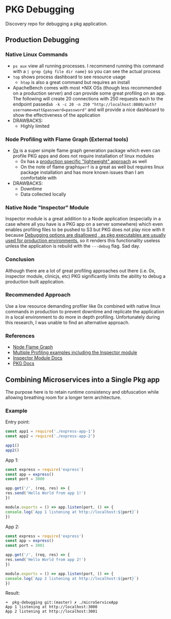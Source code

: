 # PKG Debugging
Discovery repo for debugging a pkg application.

## Production Debugging

### Native Linux Commands
* ```ps aux``` view all running processes. I recommend running this command with a ```| grep {pkg file dir name}``` so you can see the actual process
* ```top``` shows process dashboard to see resource usage
    * ```htop``` is also a great command but requires an install
* ApacheBench comes with most *NIX OSs (though less recommended on a production server) and can provide some great profiling on an app. The following will create 20 connections with 250 requests each to the endpoint passed```ab -k -c 20 -n 250 "http://localhost:8080/auth?username=matt&password=password"``` and will provide a nice dashboard to show the effectiveness of the application
* DRAWBACKS:
  * Highly limited
  
### Node Profiling with Flame Graph (External tools)
* [0x](https://www.npmjs.com/package/0x) is a super simple flame graph generation package which even can profile PKG apps and does not require installation of linux modules
  * 0x has a [production specific "lightweight" approach](https://github.com/davidmarkclements/0x/blob/master/docs/production-servers.md#production-servers) as well
  * On the note of flame graphs```perf``` is a great as well but requires linux package installation and has more known issues than I am comfortable with
* DRAWBACKS: 
  * Downtime
  * Data collected locally
  
### Native Node "Inspector" Module
Inspector module is a great addition to a Node application (especially in a case where all you have is a PKG app on a server somewhere) which even enables profiling files to be pushed to S3 but PKG does not play nice with it because [Debugging options are disallowed , as pkg executables are usually used for production environments.](https://github.com/vercel/pkg#error-err_inspector_not_available) so it renders this functionality useless unless the application is rebuild with the ```---debug``` flag. Sad day.

### Conclusion
Although there are a lot of great profiling approaches out there (i.e. 0x, inspector module, clinicjs, etc) PKG significantly limits the ability to debug a production built application.

### Recommended Approach
Use a low resource demanding profiler like 0x combined with native linux commands in production to prevent downtime and replicate the application in a local environment to do more in depth profiling. Unfortunately during this research, I was unable to find an alternative approach.

### References
* [Node Flame Graph](https://nodejs.org/en/docs/guides/diagnostics-flamegraph/)
* [Multiple Profiling examples including the Inspector module](https://medium.com/voodoo-engineering/node-js-and-cpu-profiling-on-production-in-real-time-without-downtime-d6e62af173e2)
* [Inspector Module Docs](https://nodejs.org/docs/latest-v14.x/api/inspector.html)
* [PKG Docs](https://www.npmjs.com/package/pkg)
  
## Combining Microservices into a Single Pkg app
The purpose here is to retain runtime consistency and obfuscation while allowing breathing room for a longer term architecture. 

### Example
Entry point:

```javascript
const app1 = require('./express-app-1')
const app2 = require('./express-app-2')

app1()
app2()
```

App 1:
```javascript
const express = require('express')
const app = express()
const port = 3000

app.get('/', (req, res) => {
res.send('Hello World from app 1!')
})

module.exports = () => app.listen(port, () => {
console.log(`App 1 listening at http://localhost:${port}`)
})
```

App 2:

```javascript
const express = require('express')
const app = express()
const port = 3001

app.get('/', (req, res) => {
res.send('Hello World from app 2!')
})

module.exports = () => app.listen(port, () => {
console.log(`App 2 listening at http://localhost:${port}`)
})
```

Result:
```
➜  pkg-debugging git:(master) ✗ ./microServiceApp 
App 1 listening at http://localhost:3000
App 2 listening at http://localhost:3001
```

  
